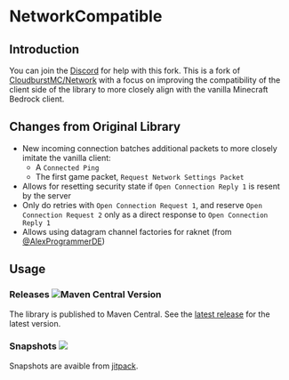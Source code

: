 # NetworkCompatible

## Introduction

You can join the [Discord](https://discord.gg/5z4GuSnqmQ) for help with this fork. This is a fork of [CloudburstMC/Network](https://github.com/CloudburstMC/Network) with a focus on improving the compatibility of the client side of the library to more closely align with the vanilla Minecraft Bedrock client.

## Changes from Original Library

- New incoming connection batches additional packets to more closely imitate the vanilla client:
  - A `Connected Ping`
  - The first game packet, `Request Network Settings Packet`
- Allows for resetting security state if `Open Connection Reply 1` is resent by the server
- Only do retries with `Open Connection Request 1`, and reserve `Open Connection Request 2` only as a direct response to `Open Connection Reply 1`
- Allows using datagram channel factories for raknet (from [@AlexProgrammerDE](https://github.com/AlexProgrammerDE))

## Usage

### Releases ![Maven Central Version](https://img.shields.io/maven-central/v/dev.kastle.netty/netty-transport-raknet?label=Maven%20Central&color=%233fb950)

The library is published to Maven Central. See the [latest release](https://github.com/Kas-tle/NetworkCompatible/releases/latest) for the latest version.

### Snapshots [![](https://jitpack.io/v/dev.kastle/NetworkCompatible.svg)](https://jitpack.io/#dev.kastle/NetworkCompatible)

Snapshots are avaible from [jitpack](https://jitpack.io/#dev.kastle/NetworkCompatible).
